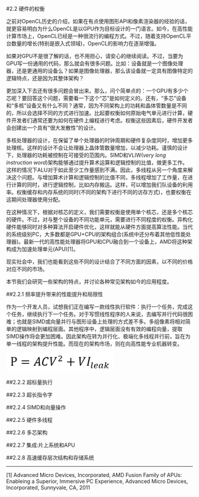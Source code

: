 #2.2 硬件的权衡

之前对OpenCL历史的介绍，如果在有点使用图形API和像素渲染器的经验的话，就更容易明白为什么OpenCL是以GPU作为目标设计的一门语言。如今，在高性能计算市场上，OpenCL已经是一种很流行的编程方式。不过，随着支持OpenCL平台数量的增长(特别是嵌入式领域)，OpenCL的影响力在逐渐增强。

如果对GPU不是很了解的话，也不用担心，请安心的继续阅读。不过，当要为GPU写一份通用的代码，那么就会有很多问题。比如：设备就是一个图像处理器，还是更通用的设备么？如果是图像处理器，那么该设备就一定具有图像特定的逻辑特点，还是因为其整体架构？

更加深入下去还有很多问题会冒出来。那么，问个简单点的：一个GPU有多少个芯呢？要回答这个问题，需要看一下这个“芯”是如何定义的。还有，“多芯”设备和“多核”设备又有什么不同？通常，因为不同架构上的功耗和晶体管数量是不同的，所以会选择不同的方式进行加速。比起要权衡如何原始电气单元进行计算，硬件开发者们通常还要为如何在硬件上编程进行考虑。权衡这些因素后，硬件开发者会创建出一个具有“很大发散性”的设计。

多核处理器的设计，在保留了单个处理器的时钟周期和硬件复杂度同时，增加更多处理核。这样的设计不会让处理器上晶体管数量增加，以减少功耗。谨慎的设计下，处理器的功耗被控制在可接受的范围内。SIMD和VLIW(*very long instruction word*)架构能够通过提升算术运算和逻辑控制的比值，做更多工作。这样的情况下ALU对于如此至少工作量感到不满。因此，多线程从另一个角度来解决这个问题。与增加算术计算和逻辑控制的比值不同，多线程增加了工作量，在进行计算的同时，进行逻辑控制，比如内存搬运。这样，可以增加我们队设备的利用率。权衡缓存和内存系统的同时(不同的架构下进行不同的访存方式)，也要权衡在这期间处理器使用分配。

在这种情况下，根据对核芯的定义，我们需要权衡是使用单个核芯，还是多个核芯的硬件。不过，对与整个设备的不同功能单元，需要进行不同程度的权衡。异构化硬件能够同时对多种算法开启硬件优化，这样就能从硬件方面提高算法性能。当代的系统级别PC，大多数都是GPU+CPU的架构组合(系统中还分布着其他低性能处理器)。最新一代的高性能处理器将GPU和CPU融合到一个设备上，AMD将这种架构成为加速处理单元(APU)[1]。

现实社会中，我们也能看到这些不同的设计结合了不同方面的因素，以不同的价格对应不同的市场。

本节我们会研究一些架构的特点，并讨论各种常见架构如今的应用程度。

##2.2.1 频率提升带来的性能提升和局限性

作为一个开发人员，试想我们正在编写一款线性执行软件：执行一个任务，完成这个任务，继续执行下一个任务。对于写惯线性程序的人来说，去编写并行代码很困难；也就是SIMD或向量并行与图形设备上处理的方式差不多。多组像素将相对简单的逻辑映射到编程层面。其他程序中，逻辑层面没有有效的编程向量，提取SIMD操作将会更加困难。因此架构在转为并行化、极端化多线程并行前，旨在为单一线程的架构提升性能。而现在的架构市场，则在向高性能专业机器转变。

![](../../images/chapter2/2-2-1-exp.png)

##2.2.2 超标量执行


##2.2.3 超长指令字


##2.2.4 SIMD和向量操作


##2.2.5 硬件多线程


##2.2.6 多芯架构


##2.2.7 集成:片上系统和APU


##2.2.8 高速缓存层次结构和存储系统

-------

[1] Advanced Micro Devices, Incorporated, AMD Fusion Family of APUs: Enableing a Superior, Immersive PC Experience, Advanced Micro Devices, Incorporated, Sunnyvale, CA, 2011